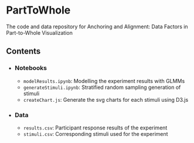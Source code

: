 # PartToWhole
The code and data repository for Anchoring and Alignment: Data Factors in Part-to-Whole Visualization

## Contents
* ### Notebooks
    * `modelResults.ipynb`: Modelling the experiment results with GLMMs
    * `generateStimuli.ipynb`: Stratified random sampling generation of stimuli
    * `createChart.js`: Generate the svg charts for each stimuli using D3.js

* ### Data
    * `results.csv`: Participant response results of the experiment
    * `stimuli.csv`: Corresponding stimuli used for the experiment

